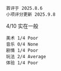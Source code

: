 	首评于 2025.8.6
	小项评分更新 2025.9.8

4/10 实在一般

```
美术 1/4 Poor
音乐 0/4 None
剧情 1/4 Poor
玩法 2/4 Average
体验 1/4 Poor
```

